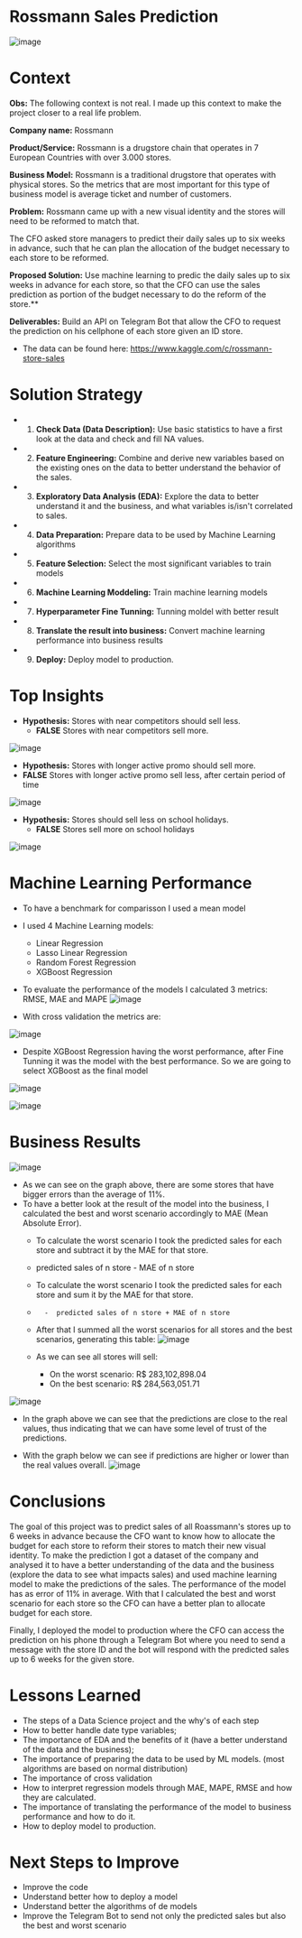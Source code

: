 # Rossmann Sales Prediction

![image](https://user-images.githubusercontent.com/72954917/119910864-7bb82a80-bf2e-11eb-885c-01168af8cbae.png)

# Context

**Obs:** The following context is not real. I made up this context to make the project closer to a real life problem.

**Company name:** Rossmann

**Product/Service:** Rossmann is a drugstore chain that operates in 7 European Countries with over 3.000 stores.

**Business Model:** Rossmann is a traditional drugstore that operates with physical stores. So the metrics that are most important for this type of business model is average ticket and number of customers.

**Problem:** Rossmann came up with a new visual identity and the stores will need to be reformed to match that.

The CFO asked store managers to predict their daily sales up to six weeks in advance, such that he can plan the allocation of the budget necessary to each store to be reformed.

**Proposed Solution:** Use machine learning to predic the daily sales up to six weeks in advance for each store, so that the CFO can use the sales prediction as portion of the budget necessary to do the reform of the store.**

**Deliverables:** Build an API on Telegram Bot that allow the CFO to request the prediction on his cellphone of each store given an ID store.

- The data can be found here: https://www.kaggle.com/c/rossmann-store-sales

# Solution Strategy

- 1. **Check Data (Data Description):** Use basic statistics to have a first look at the data and check and fill NA values.
- 2. **Feature Engineering:** Combine and derive new variables based on the existing ones on the data to better understand the behavior of the sales.
- 3. **Exploratory Data Analysis (EDA):** Explore the data to better understand it and the business, and what variables is/isn't correlated to sales.
- 4. **Data Preparation:** Prepare data to be used by Machine Learning algorithms 
- 5. **Feature Selection:** Select the most significant variables to train models
- 6. **Machine Learning Moddeling:** Train machine learning models
- 7. **Hyperparameter Fine Tunning:** Tunning moldel with better result
- 8. **Translate the result into business:** Convert machine learning performance into business results
- 9. **Deploy:** Deploy model to production.

# Top Insights
- **Hypothesis:** Stores with near competitors should sell less.
  -  **FALSE** Stores with near competitors sell more.

![image](https://user-images.githubusercontent.com/72954917/120121760-a77c2000-c17b-11eb-990e-fa636f4b85f2.png)


-  **Hypothesis:** Stores with longer active promo should sell more.
  -  **FALSE** Stores with longer active promo sell less, after certain period of time

![image](https://user-images.githubusercontent.com/72954917/120121828-0b9ee400-c17c-11eb-8204-6019022c7f1a.png)


- **Hypothesis:** Stores should sell less on school holidays.
  - **FALSE** Stores sell more on school holidays

![image](https://user-images.githubusercontent.com/72954917/120122694-adc0cb00-c180-11eb-8a48-4ce25c3ad96b.png)


# Machine Learning Performance
- To have a benchmark for comparisson I used a mean model
- I used 4 Machine Learning models:
  - Linear Regression
  - Lasso Linear Regression
  - Random Forest Regression
  - XGBoost Regression

- To evaluate the performance of the models I calculated 3 metrics: RMSE, MAE and MAPE
![image](https://user-images.githubusercontent.com/72954917/119747241-ac359100-be68-11eb-8eee-b99c24586d4c.png)

- With cross validation the metrics are: 

![image](https://user-images.githubusercontent.com/72954917/119752441-6c27db80-be73-11eb-89ed-8c25c7e8c729.png)

- Despite XGBoost Regression having the worst performance, after Fine Tunning it was the model with the best performance. So we are going to select XGBoost as the final model

![image](https://user-images.githubusercontent.com/72954917/119761746-c3817800-be82-11eb-8baf-d4f45754b33d.png)

![image](https://user-images.githubusercontent.com/72954917/119765541-de0b1f80-be89-11eb-8316-984cf87dccbe.png)


# Business Results
![image](https://user-images.githubusercontent.com/72954917/119905379-8a004980-bf22-11eb-9509-fb82c9e4dde0.png)

- As we can see on the graph above, there are some stores that have bigger errors than the average of 11%.
- To have a better look at the result of the model into the business, I calculated the best and worst scenario accordingly to MAE (Mean Absolute Error).
  -  To calculate the worst scenario I took the predicted sales for each store and subtract it by the MAE for that store.
    -  predicted sales of n store - MAE of n store
  -  To calculate the worst scenario I took the predicted sales for each store and sum it by the MAE for that store.
    -       -  predicted sales of n store + MAE of n store
  - After that I summed all the worst scenarios for all stores and the best scenarios, generating this table:
![image](https://user-images.githubusercontent.com/72954917/119906223-2e36c000-bf24-11eb-8186-1f9cc9a01471.png)

  - As we can see all stores will sell:
    - On the worst scenario: R$ 283,102,898.04
    - On the best scenario:  R$ 284,563,051.71

![image](https://user-images.githubusercontent.com/72954917/119906941-9cc84d80-bf25-11eb-9f90-3f98a36b3bb7.png)

- In the graph above we can see that the predictions are close to the real values, thus indicating that we can have some level of trust of the predictions.

- With the graph below we can see if predictions are higher or lower than the real values overall.
![image](https://user-images.githubusercontent.com/72954917/119907223-31cb4680-bf26-11eb-89b1-f36f045f44fb.png)

# Conclusions
The goal of this project was to predict sales of all Roassmann's stores up to 6 weeks in advance because the CFO want to know how to allocate the budget for each store to reform their stores to match their new visual identity. To make the prediction I got a dataset of the company and analysed it to have a better understanding of the data and the business (explore the data to see what impacts sales) and used machine learning model to make the predictions of the sales. The performance of the model has as error of 11% in average. With that I calculated the best and worst scenario for each store so the CFO can have a better plan to allocate budget for each store.

Finally, I deployed the model to production where the CFO can access the prediction on his phone through a Telegram Bot where you need to send a message with the store ID and the bot will respond with the predicted sales up to 6 weeks for the given store.


# Lessons Learned
- The steps of a Data Science project and the why's of each step
- How to better handle date type variables;
- The importance of EDA and the benefits of it (have a better understand of the data and the business);
- The importance of preparing the data to be used by ML models. (most algorithms are based on normal distribution)
- The importance of cross validation
- How to interpret regression models through MAE, MAPE, RMSE and how they are calculated.
- The importance of translating the performance of the model to business performance and how to do it.
- How to deploy model to production.

# Next Steps to Improve
- Improve the code
- Understand better how to deploy a model
- Understand better the algorithms of de models
- Improve the Telegram Bot to send not only the predicted sales but also the best and worst scenario
